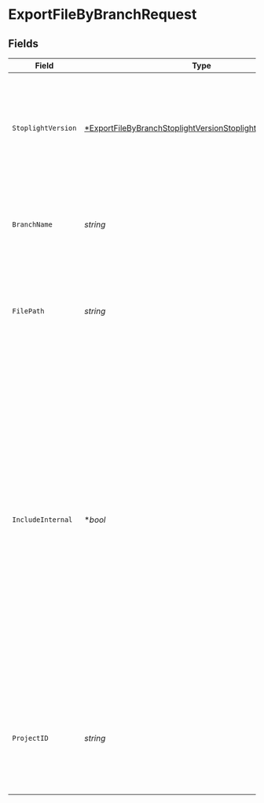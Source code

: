 # ExportFileByBranchRequest


## Fields

| Field                                                                                                                                                                                                                                                                                                                                | Type                                                                                                                                                                                                                                                                                                                                 | Required                                                                                                                                                                                                                                                                                                                             | Description                                                                                                                                                                                                                                                                                                                          | Example                                                                                                                                                                                                                                                                                                                              |
| ------------------------------------------------------------------------------------------------------------------------------------------------------------------------------------------------------------------------------------------------------------------------------------------------------------------------------------ | ------------------------------------------------------------------------------------------------------------------------------------------------------------------------------------------------------------------------------------------------------------------------------------------------------------------------------------ | ------------------------------------------------------------------------------------------------------------------------------------------------------------------------------------------------------------------------------------------------------------------------------------------------------------------------------------ | ------------------------------------------------------------------------------------------------------------------------------------------------------------------------------------------------------------------------------------------------------------------------------------------------------------------------------------ | ------------------------------------------------------------------------------------------------------------------------------------------------------------------------------------------------------------------------------------------------------------------------------------------------------------------------------------ |
| `StoplightVersion`                                                                                                                                                                                                                                                                                                                   | [*ExportFileByBranchStoplightVersionStoplightAPIVersionString](../../models/operations/exportfilebybranchstoplightversionstoplightapiversionstring.md)                                                                                                                                                                               | :heavy_minus_sign:                                                                                                                                                                                                                                                                                                                   | A string representing the Stoplight API version that is being requested. If not supplied: TODO document policy                                                                                                                                                                                                                       | 2022-12-05                                                                                                                                                                                                                                                                                                                           |
| `BranchName`                                                                                                                                                                                                                                                                                                                         | *string*                                                                                                                                                                                                                                                                                                                             | :heavy_check_mark:                                                                                                                                                                                                                                                                                                                   | A reference to a branch tracked by a Stoplight project. Must be percent encoded.                                                                                                                                                                                                                                                     |                                                                                                                                                                                                                                                                                                                                      |
| `FilePath`                                                                                                                                                                                                                                                                                                                           | *string*                                                                                                                                                                                                                                                                                                                             | :heavy_check_mark:                                                                                                                                                                                                                                                                                                                   | A path to a file in a Stoplight project. Use forward slashes (`/`) to separate path directories.                                                                                                                                                                                                                                     |                                                                                                                                                                                                                                                                                                                                      |
| `IncludeInternal`                                                                                                                                                                                                                                                                                                                    | **bool*                                                                                                                                                                                                                                                                                                                              | :heavy_minus_sign:                                                                                                                                                                                                                                                                                                                   | When `false`, indicates that any declaration (schema, operation, property, etc.) in the OpenAPI or JSON Schema marked with the `x-internal` extension property set to `true` will be omitted from the exported file. Setting this parameter to `true` with an anonymous or workspace guest user caller results in an error response. |                                                                                                                                                                                                                                                                                                                                      |
| `ProjectID`                                                                                                                                                                                                                                                                                                                          | *string*                                                                                                                                                                                                                                                                                                                             | :heavy_check_mark:                                                                                                                                                                                                                                                                                                                   | A string that uniquely identifies a Stoplight Project resource. This can be found in the [Project Settings](https://docs.stoplight.io/docs/platform/252039ebe8fb2-project-settings) page.                                                                                                                                            |                                                                                                                                                                                                                                                                                                                                      |